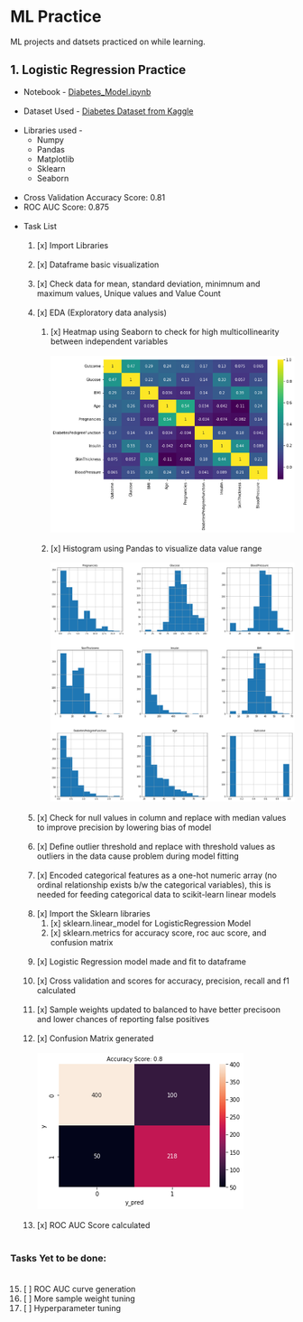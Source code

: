 # ML Practice

ML projects and datsets practiced on while learning.

## 1. Logistic Regression Practice

- Notebook - [Diabetes_Model.ipynb](/diabetes_classification_task/Model.ipynb)<br/><br/>
- Dataset Used - [Diabetes Dataset from Kaggle](/diabetes_classification_task/diabetes.csv)<br/><br/>
- Libraries used -
    - Numpy
    - Pandas
    - Matplotlib
    - Sklearn
    - Seaborn
 <br/><br/>
- Cross Validation Accuracy Score: 0.81
- ROC AUC Score: 0.875 <br/><br/>
- Task List<br/><br/>
   1) [x] Import Libraries<br/><br/>
   2) [x] Dataframe basic visualization<br/><br/>
   3) [x] Check data for mean, standard deviation, minimnum and maximum values, Unique values and Value Count<br/><br/>
   4) [x] EDA (Exploratory data analysis)<br/><br/>
      1) [x] Heatmap using Seaborn to check for high multicollinearity between independent variables<br/><br/>![Seaborn_Heatmap](/diabetes_classification_task/assets/img/Heatmap.png)<br/><br/>
      2) [x] Histogram using Pandas to visualize data value range<br/><br/>![Histogram](/diabetes_classification_task/assets/img/Histogram.png)<br/><br/>
   5) [x] Check for null values in column and replace with median values to improve precision by lowering bias of model<br/><br/>
   6) [x] Define outlier threshold and replace with threshold values as outliers in the data cause problem during model fitting<br/><br/>
   7) [x] Encoded categorical features as a one-hot numeric array (no ordinal relationship exists b/w the categorical variables), this is needed for feeding categorical data to scikit-learn linear models<br/><br/>
   8) [x] Import the Sklearn libraries<br/>
      1) [x] sklearn.linear_model for LogisticRegression Model<br/>
      2) [x] sklearn.metrics for accuracy score, roc auc score, and confusion matrix<br/><br/>
   9) [x] Logistic Regression model made and fit to dataframe<br/><br/>
   10) [x] Cross validation and scores for accuracy, precision, recall and f1 calculated<br/><br/>
   11) [x] Sample weights updated to balanced to have better precisoon and lower chances of reporting false positives<br/><br/>
   12) [x] Confusion Matrix generated<br/><br/>![Confusion Matrix](/diabetes_classification_task/assets/img/Confusionmatrix.png)<br/><br/>
   13) [x] ROC AUC Score calculated<br/><br/>
### Tasks Yet to be done:<br/><br/>
   15) [ ] ROC AUC curve generation
   16) [ ] More sample weight tuning
   17) [ ] Hyperparameter tuning

